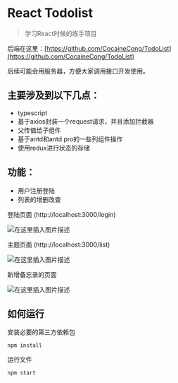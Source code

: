 # React Todolist

> 学习React时候的练手项目

后端在这里：[https://github.com/CocaineCong/TodoList](https://github.com/CocaineCong/TodoList)

后续可能会用服务器，方便大家调用接口开发使用。

## 主要涉及到以下几点：
- typescript
- 基于axios封装一个request请求，并且添加拦截器
- 父传值给子组件
- 基于antd和antd pro的一些列组件操作
- 使用redux进行状态的存储

## 功能：

- 用户注册登陆
- 列表的增删改查

登陆页面 (http://localhost:3000/login)

![在这里插入图片描述](https://img-blog.csdnimg.cn/821a978c00044739898f7ca555a9b670.png)


主题页面 (http://localhost:3000/list)

![在这里插入图片描述](https://img-blog.csdnimg.cn/875eaa8c390b40ce91018481066824e0.png)

新增备忘录的页面

![在这里插入图片描述](https://img-blog.csdnimg.cn/820f67b8ee5f4e4281c91e64cee36e28.png)


## 如何运行

安装必要的第三方依赖包

```shell
npm install
```

运行文件

```shell
npm start
```
